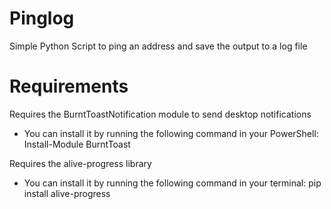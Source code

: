 # Pinglog

Simple Python Script to ping an address and save the output to a log file

# Requirements

Requires the BurntToastNotification module to send desktop notifications

- You can install it by running the following command in your PowerShell: Install-Module BurntToast

Requires the alive-progress library

- You can install it by running the following command in your terminal: pip install alive-progress
